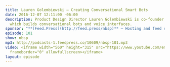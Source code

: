 ```yaml
---
title: Lauren Golembiewski — Creating Conversational Smart Bots
date: 2016-12-07 12:11:00 -06:00
description: Product Design Director Lauren Golembiewski is co-founder of Voxable
  which builds conversational bots and voice interfaces.
sponsor: "**[Feed.Press](http://feed.press/nbsp)** — Hosting and feed support provided by Feed.Press. [Sign-up today](http://feed.press/nbsp) and try FeedPress on a 14-day trial (no contracts or commitments). Use promo code `NBSP` during checkout to get 10% off your first year."
episode: 101
show: nbsp
mp3: http://podcasts-1.feedpress.co/10609/nbsp-101.mp3
video: <iframe width="560" height="315" src="https://www.youtube.com/embed/HE5UtJ9Rv74"
  frameborder="0" allowfullscreen></iframe>
layout: episode
---
```

